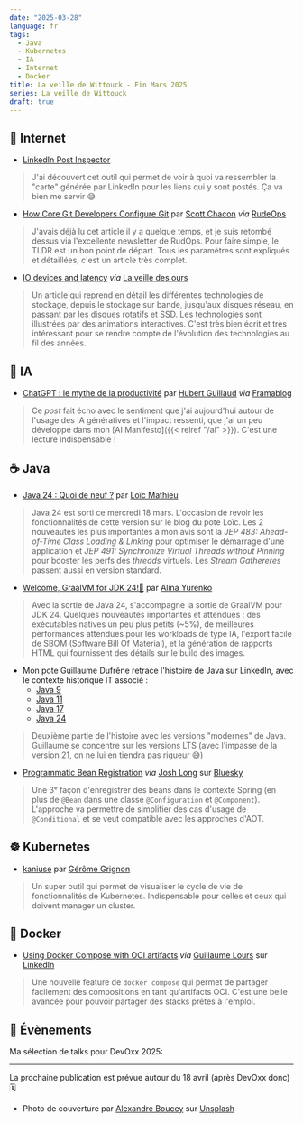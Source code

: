 ```yaml
---
date: "2025-03-28"
language: fr
tags:
  - Java
  - Kubernetes
  - IA
  - Internet
  - Docker
title: La veille de Wittouck - Fin Mars 2025
series: La veille de Wittouck
draft: true
---
```


## 🛜 Internet

* [LinkedIn Post Inspector](https://www.linkedin.com/post-inspector/)

> J'ai découvert cet outil qui permet de voir à quoi va ressembler la "carte" générée par LinkedIn pour les liens qui y sont postés. Ça va bien me servir 😅

* [How Core Git Developers Configure Git](https://blog.gitbutler.com/how-git-core-devs-configure-git/) par [Scott Chacon](https://bsky.app/profile/scottchacon.com) _via_ [RudeOps](https://www.rudeops.com/)

> J'avais déjà lu cet article il y a quelque temps, et je suis retombé dessus via l'excellente newsletter de RudOps. Pour faire simple, le TLDR est un bon point de départ. Tous les paramètres sont expliqués et détaillées, c'est un article très complet. 

* [IO devices and latency](https://planetscale.com/blog/io-devices-and-latency?utm_source=pocket_shared) _via_ [La veille des ours](https://www.linkedin.com/newsletters/la-veille-des-ours-7100088441966575616/)

> Un article qui reprend en détail les différentes technologies de stockage, depuis le stockage sur bande, jusqu'aux disques réseau, en passant par les disques rotatifs et SSD. Les technologies sont illustrées par des animations interactives. C'est très bien écrit et très intéressant pour se rendre compte de l'évolution des technologies au fil des années.

## 🤖 IA

* [ChatGPT : le mythe de la productivité](https://framablog.org/2025/03/09/chatgpt-le-mythe-de-la-productivite/?utm_source=pocket_shared) par [Hubert Guillaud](https://hubertguillaud.wordpress.com/) _via_ [Framablog](https://framablog.org)

> Ce _post_ fait écho avec le sentiment que j'ai aujourd'hui autour de l'usage des IA génératives et l'impact ressenti, que j'ai un peu développé dans mon [AI Manifesto]({{< relref "/ai" >}}). C'est une lecture indispensable !

## ☕ Java

* [Java 24 : Quoi de neuf ?](https://www.loicmathieu.fr/wordpress/informatique/java-24-quoi-de-neuf/?utm_source=pocket_saves) par [Loïc Mathieu](https://www.loicmathieu.fr)
> Java 24 est sorti ce mercredi 18 mars. L'occasion de revoir les fonctionnalités de cette version sur le blog du pote Loïc. Les 2 nouveautés les plus importantes à mon avis sont la _JEP 483: Ahead-of-Time Class Loading & Linking_ pour optimiser le démarrage d'une application et _JEP 491: Synchronize Virtual Threads without Pinning_ pour booster les perfs des _threads_ virtuels. Les _Stream Gathereres_ passent aussi en version standard.

* [Welcome, GraalVM for JDK 24!🚀](https://medium.com/graalvm/welcome-graalvm-for-jdk-24-7c829fe98ea1) par [Alina Yurenko](https://www.linkedin.com/in/alinayurenko/)
> Avec la sortie de Java 24, s'accompagne la sortie de GraalVM pour JDK 24. Quelques nouveautés importantes et attendues : des exécutables natives un peu plus petits (~5%), de meilleures performances attendues pour les workloads de type IA, l'export facile de SBOM (Software Bill Of Material), et la génération de rapports HTML qui fournissent des détails sur le build des images.

* Mon pote Guillaume Dufrêne retrace l'histoire de Java sur LinkedIn, avec le contexte historique IT associé :
  * [Java 9](https://www.linkedin.com/posts/guillaume-dufr%C3%AAne-90179410_springboot-kubernetes-alphago-activity-7305879062458126338-mTDe)
  * [Java 11](https://www.linkedin.com/posts/guillaume-dufr%C3%AAne-90179410_webmethods-springboot-honey-activity-7306241440496472064-lpP7)
  * [Java 17](https://www.linkedin.com/posts/guillaume-dufr%C3%AAne-90179410_springio-honey-java-activity-7307328618362294272-8rO9)
  * [Java 24](https://www.linkedin.com/posts/guillaume-dufr%C3%AAne-90179410_springboot-opentelemetry-javaone-activity-7307690998195802112-dnwB)

> Deuxième partie de l'histoire avec les versions "modernes" de Java. Guillaume se concentre sur les versions LTS (avec l'impasse de la version 21, on ne lui en tiendra pas rigueur 😅)

* [Programmatic Bean Registration](https://docs.spring.io/spring-framework/reference/7.0-SNAPSHOT/core/beans/java/programmatic-bean-registration.html?utm_source=pocket_shared) _via_ [Josh Long](https://bsky.app/profile/starbuxman.joshlong.com) sur [Bluesky](https://bsky.app/profile/starbuxman.joshlong.com/post/3ljrthfuch22r)

> Une 3ᵉ façon d'enregistrer des beans dans le contexte Spring (en plus de `@Bean` dans une classe `@Configuration` et `@Component`). L'approche va permettre de simplifier des cas d'usage de `@Conditional` et se veut compatible avec les approches d'AOT.

## ☸️ Kubernetes

* [kaniuse](https://kaniuse.gerome.dev/) par [Gérôme Grignon](https://www.linkedin.com/in/gerome-grignon/)

> Un super outil qui permet de visualiser le cycle de vie de fonctionnalités de Kubernetes. Indispensable pour celles et ceux qui doivent manager un cluster.

## 🐋 Docker

* [Using Docker Compose with OCI artifacts](https://docs.docker.com/compose/how-tos/oci-artifact/) _via_ [Guillaume Lours](https://www.linkedin.com/in/guillaumelours/) sur [LinkedIn](https://www.linkedin.com/posts/guillaumelours_docker-compose-activity-7306423870838747136-SvCl?utm_source=share&utm_medium=member_desktop&rcm=ACoAAAnJockBYMCZmKvFfK2Ytyqf-fRZDwyzaKc)

> Une nouvelle feature de `docker compose` qui permet de partager facilement des compositions en tant qu'artifacts OCI. C'est une belle avancée pour pouvoir partager des stacks prêtes à l'emploi.

## 🎫 Évènements

Ma sélection de talks pour DevOxx 2025:

---

La prochaine publication est prévue autour du 18 avril (après DevOxx donc) 🗓️

* Photo de couverture par [Alexandre Boucey](https://unsplash.com/@thisisareku?utm_content=creditCopyText&utm_medium=referral&utm_source=unsplash) sur [Unsplash](https://unsplash.com/photos/black-framed-eyeglasses-on-white-book-page-FuhXMEU8LNw?utm_content=creditCopyText&utm_medium=referral&utm_source=unsplash)
      